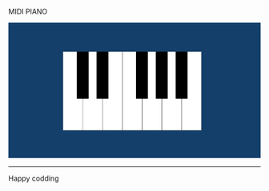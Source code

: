 
MIDI PIANO       
 
![Alt text](<Screenshot 2024-01-07 130135.png>)

------------------------------
Happy codding



